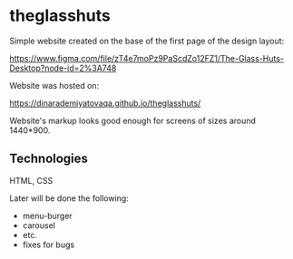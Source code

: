 # theglasshuts

Simple website created on the base of the first page of the design layout:

https://www.figma.com/file/zT4e7moPz9PaScdZo12FZ1/The-Glass-Huts-Desktop?node-id=2%3A748

Website was hosted on:

https://dinarademiyatovaqa.github.io/theglasshuts/

Website's markup looks good enough for screens of sizes around 1440*900.

## Technologies

HTML, CSS


Later will be done the following:
- menu-burger
- carousel
- etc.
- fixes for bugs

